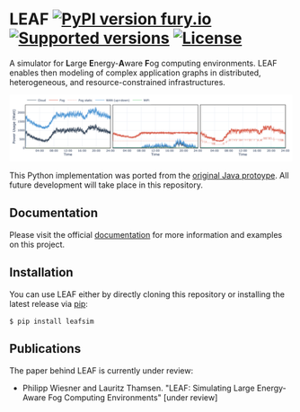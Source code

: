 # LEAF [![PyPI version fury.io](https://badge.fury.io/py/leafsim.svg)](https://pypi.org/project/leafsim/) [![Supported versions](https://img.shields.io/pypi/pyversions/leafsim.svg)](https://pypi.org/project/leafsim/) [![License](https://img.shields.io/pypi/l/leafsim.svg)](https://pypi.org/project/leafsim/)

A simulator for **L**arge **E**nergy-**A**ware **F**og computing environments.
LEAF enables then modeling of complex application graphs in distributed, heterogeneous, and resource-constrained infrastructures.

<p align="center">
  <img src="/docs/_static/infrastructure.png">
</p>

This Python implementation was ported from the [original Java protoype](https://www.github.com/birnbaum/leaf).
All future development will take place in this repository.


## Documentation

Please visit the official [documentation](https://leaf.readthedocs.io) for more information and examples on this project.


## Installation

You can use LEAF either by directly cloning this repository or installing the latest release via [pip](https://pip.pypa.io/en/stable/quickstart/):

```
$ pip install leafsim
```


## Publications

The paper behind LEAF is currently under review:
- Philipp Wiesner and Lauritz Thamsen. "LEAF: Simulating Large Energy-Aware Fog Computing Environments" [under review]
